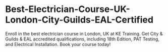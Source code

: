 # Best-Electrician-Course-UK-London-City-Guilds-EAL-Certified
Enroll in the best electrician course in London, UK at KE Training. Get City &amp; Guilds &amp; EAL accredited qualifications, including 18th Edition, PAT Testing, and Electrical Installation. Book your course today!
